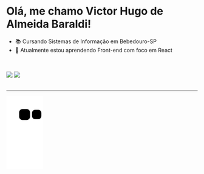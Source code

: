 <h1>Olá, me chamo Victor Hugo de Almeida Baraldi! </h1>

- :books: Cursando Sistemas de Informação em Bebedouro-SP
- 🌱 Atualmente estou aprendendo Front-end com foco em React
<br>
<div>
<a href="https://github.com/VictorBaraldi">
<div>
<br>
<a href = "mailto:victor_baraldi@hotmail.com"><img src="https://img.shields.io/badge/Microsoft_Outlook-0078D4?style=for-the-badge&logo=microsoft-outlook&logoColor=white" target="_blank"></a>
<a href="https://www.linkedin.com/in/victor-hugo-de-almeida-baraldi-2a3135235/" target="_blank"><img src="https://img.shields.io/badge/-LinkedIn-%230077B5?style=for-the-badge&logo=linkedin&logoColor=white" target="_blank"></a>   
</div>
<br>
<hr>

![Snake animation](https://github.com/VictorBaraldi/VictorBaraldi/blob/output/github-contribution-grid-snake.svg)
